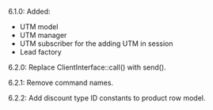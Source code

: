 6.1.0: Added: 
- UTM model
- UTM manager
- UTM subscriber for the adding UTM in session
- Lead factory

6.2.0: Replace ClientInterface::call() with send().

6.2.1: Remove command names.

6.2.2: Add discount type ID constants to product row model.
